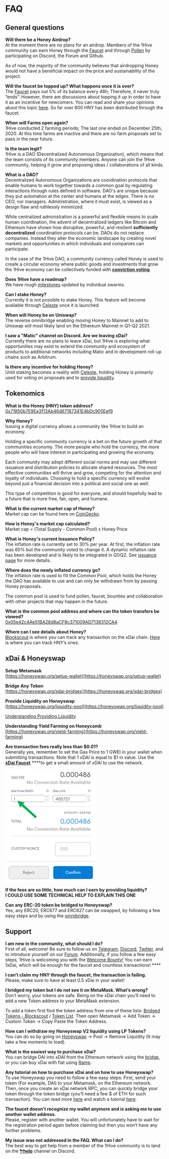 # FAQ

## General questions

**Will there be a Honey Airdrop?**  
At the moment there are no plans for an airdrop. Members of the 1Hive community can earn Honey through the [Faucet](https://faucet.1hive.org/#/) and through [Pollen](https://1hive.gitbook.io/1hive/getting-started/pollen) by participating on Discord, the Forum and Github.

As of now, the majority of the community believes that airdropping Honey would not have a beneficial impact on the price and sustainability of the project.

**Will the faucet be topped up? What happens once it is over?**  
The [Faucet](https://faucet.1hive.org/#/) pays out 5% of its balance every 48h; Therefore, it never truly “ends”. However, there are discussions about topping it up in order to have it as an incentive for newcomers. You can read and share your opinions about this topic [here](https://forum.1hive.org/t/temporarily-suspend-the-faucet/1580/2). So far over 600 HNY has been distributed through the faucet.

**When will Farms open again?**  
1Hive conducted 2 farming periods; The last one ended on December 25th, 2020. At this time farms are inactive and there are no farm proposals set to pass in the near future.

**Is the team legit?**   
1Hive is a DAO \(Decentralized Autonomous Organization\), which means that the team consists of its community members. Anyone can join the 1Hive community, helping it grow and proposing ideas / collaborations of all kinds.

**What is a DAO?**  
Decentralized Autonomous Organizations are coordination protocols that enable humans to work together towards a common goal by regulating interactions through rules defined in software. DAO's are unique because they put automation at the center and humans at the edges. There is no CEO, nor managers. Administration, where it must exist, is viewed as a design flaw and ruthlessly minimized.

While centralized administration is a powerful and flexible means to scale human coordination, the advent of decentralized ledgers like Bitcoin and Ethereum have shown how disruptive, powerful, and resilient **sufficiently decentralized** coordination protocols can be. DAOs do not replace companies. Instead they alter the economic landscape by creating novel markets and opportunities in which individuals and companies can participate.

In the case of the 1Hive DAO, a community currency called Honey is used to create a circular economy where public goods and investments that grow the 1Hive economy can be collectively funded with [**conviction voting**](../projects/honey/).

**Does 1Hive have a roadmap?**  
We have rough [milestones](../projects/milestones.md) updated by individual swarms.

**Can I stake Honey?**  
Currently it is not possible to stake Honey. This feature will become available through [Celeste](https://1hive.gitbook.io/1hive/projects/celeste) once it is launched.

**When will Honey be on Uniswap?**   
The reverse omnibridge enabling moving Honey to Mainnet to add to Uniswap will most likely land on the Ethereum Mainnet in Q1-Q2 2021.

**I saw a "Matic" channel on Discord. Are we leaving xDai?**   
Currently there are no plans to leave xDai, but 1Hive is exploring what opportunities may exist to extend the community and ecosystem of products to additional networks including Matic and in development roll-up chains such as Arbitrum.

**Is there any incentive for holding Honey?**  
Until staking becomes a reality with [Celeste](https://1hive.gitbook.io/1hive/projects/celeste), holding Honey is primarily used for voting on proposals and to [provide liquidity](https://link.medium.com/Zb26x6KQWcb).

## Tokenomics

**What is the Honey \(HNY\) token address?**  
[0x71850b7E9Ee3f13Ab46d67167341E4bDc905Eef9](https://blockscout.com/poa/xdai/tokens/0x71850b7E9Ee3f13Ab46d67167341E4bDc905Eef9/)

**Why Honey?**  
Issuing a digital currency allows a community like 1Hive to build an economy.

Holding a specific community currency is a bet on the future growth of that communities economy. The more people who hold the currency, the more people who will have interest in participating and growing the economy.

Each community may adopt different social norms and may use different issuance and distribution policies to allocate shared resources. The most effective communities will thrive and grow, competing for the attention and loyalty of individuals. Choosing to hold a specific currency will evolve beyond just a financial decision into a political and social one as well.

This type of competition is good for everyone, and should hopefully lead to a future that is more free, fair, open, and humane.

**What is the current market cap of Honey?**  
Market cap can be found here on [CoinGecko](https://www.coingecko.com/en/coins/honey). 

**How is Honey's market cap calculated?**  
Market cap = \(Total Supply - Common Pool\) x Honey Price 

**What is Honey's current Issuance Policy?**  
The inflation rate is currently set to 30% per year. At first, the inflation rate was 60% but the community voted to change it. A dynamic inflation rate has been developed and is likely to be integrated in Q1/Q2. See [issuance page](../projects/honey/issuance.md) for more details.

**Where does the newly inflated currency go?**  
The inflation rate is used to fill the Common Pool, which holds the Honey the DAO has available to use and can only be withdrawn from by passing Honey proposals.

The common pool is used to fund pollen, faucet, bounties and collaboration with other projects that may happen in the future. 

**What is the common pool address and where can the token transfers be viewed?**  
[0x05e42c4Ae51BA28d8aCF8c371009AD7138312CA4](https://blockscout.com/poa/xdai/address/0x05e42c4Ae51BA28d8aCF8c371009AD7138312CA4/token-transfers)

**Where can I see details about Honey?**  
[Blockscout](https://blockscout.com/poa/xdai/) is where you can track any transaction on the xDai chain. [Here](https://blockscout.com/poa/xdai/address/0x71850b7E9Ee3f13Ab46d67167341E4bDc905Eef9/transactions) is where you can track HNY’s ones.

## xDai & Honeyswap

**Setup Metamask**  
[https://honeyswap.org/setup-wallet](https://honeyswap.org/setup-wallet)

**Bridge Any Token**  
[https://honeyswap.org/xdai-bridges](https://honeyswap.org/xdai-bridges)

**Provide Liquidity on Honeyswap**  
[https://honeyswap.org/liquidity-pool](https://honeyswap.org/liquidity-pool)

[Understanding Providing Liquidity](https://1hive.gitbook.io/1hive/projects/honeyswap/for-liquidity-providers)

**Understanding Yield Farming on Honeycomb**  
[https://honeyswap.org/yield-farming](https://honeyswap.org/yield-farming)

**Are transaction fees really less than $0.01?**   
Generally yes, remember to set the Gas Price to 1 GWEI in your wallet when submitting transactions. Note that 1 xDAI is equal to $1 in value. Use the [**xDai Faucet**](https://xdai-faucet.top/) ****to get a small amount of xDAI to use the network.

![](../.gitbook/assets/image%20%289%29.png)

**If the fees are so little, how much can I earn by providing liquidity?   
I COULD USE SOME TECHNICAL HELP TO EXPLAIN THIS ONE**

**Can any ERC-20 token be bridged to Honeyswap?**   
Yes, any ERC20, ERC677 and ERC827 can be swapped, by following a few easy steps and by using the [omnibridge](https://omni.xdaichain.com/).

## Support

**I am new in the community, what should I do?**  
First of all, welcome! Be sure to follow us on [Telegram](https://t.me/honeyswapDEX), [Discord](https://discord.com/invite/xTZjbRjc8t), [Twitter](https://twitter.com/Honeyswap), and to introduce yourself on our [Forum](https://forum.1hive.org/t/introduce-yourself-to-1hive-thread/130/7). Additionally, if you follow a few easy steps, 1Hive is welcoming you with the [Welcome Bounty!](https://docs.google.com/forms/d/e/1FAIpQLSdP3pTX_BLKqLCmkC84YyDj8PVK5wfOSSaym93SJj5KX6RP2w/viewform) You can earn 1xDai, which will be enough for the faucet and countless transactions! ****

**I can’t claim my HNY through the faucet, the transaction is failing.**  
Please, make sure to have at least 0.5 xDai in your wallet! 

**I bridged my token but I do not see it on MetaMask. What’s wrong?**  
Don’t worry, your tokens are safe. Being on the xDai chain you’ll need to add a new Token address to your MetaMask extension.

To add a token first find the token address from one of these lists:  [Bridged Tokens - Blockscout](https://blockscout.com/poa/xdai/bridged-tokens) / [Token List](https://tokenlists.org/token-list?url=https://tokens.honeyswap.org). Then open Metamask → Add Token → Custom Token → Copy Paste the Token Address.

**How can I withdraw my Honeyswap V2 liquidity using LP Tokens?**  
You can do so by going on [Honeyswap](https://app.honeyswap.org/#/swap) → Pool → Remove Liquidity \(It may take a few moments to load\).

**What is the easiest way to purchase xDai?**  
You can bridge DAI into xDAI from the Ethereum network using the [bridge](https://dai-bridge.poa.network/), or you can buy xDai with fiat using [Ramp](https://ramp.network/buy/?swapAsset=XDAI).

**Any tutorial on how to purchase xDai and on how to use Honeyswap?**  
To use Honeyswap you need to follow a few easy steps: First, send your token \(For example, DAI\) to your Metamask, on the Ethereum network. Then, once you create an xDai network RPC, you can quickly bridge your token through the token bridge \(you’ll need a few $ of ETH for such transaction\). You can read more [here](https://medium.com/honeyswap/introducing-honeyswap-fa34b24e6978) and watch a tutorial [here](https://forum.1hive.org/t/1hive-101-beeginner-video-tutorials/217?u=jasper).

**The faucet doesn't recognize my wallet anymore and is asking me to use another wallet address.**  
Please, register with another wallet. You will unfortunately have to wait for the registration period again before claiming but then you won’t have any further problems.

**My issue was not addressed in the FAQ. What can I do?**  
The best way to get help from a member of the 1Hive community is to land on the [⛈**help**](https://discord.gg/3AjG7XvRJZ) channel on Discord.


